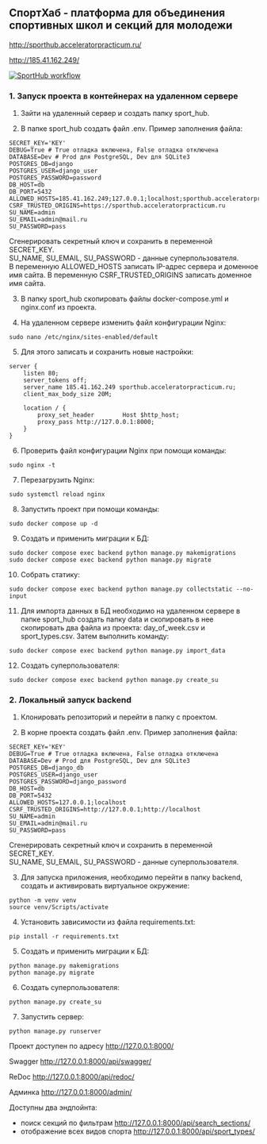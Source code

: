 ## СпортХаб - платформа для объединения спортивных школ и секций для молодежи

http://sporthub.acceleratorpracticum.ru/

http://185.41.162.249/

[![SportHub workflow](https://github.com/sports-schools-and-sections-for-young/backend/actions/workflows/main.yml/badge.svg)](https://github.com/sports-schools-and-sections-for-young/backend/actions/workflows/main.yml)

### 1. Запуск проекта в контейнерах на удаленном сервере

1. Зайти на удаленный сервер и создать папку sport_hub.

2. В папке sport_hub создать файл .env. Пример заполнения файла:
```
SECRET_KEY='KEY'
DEBUG=True # True отладка включена, False отладка отключена
DATABASE=Dev # Prod для PostgreSQL, Dev для SQLite3
POSTGRES_DB=django
POSTGRES_USER=django_user
POSTGRES_PASSWORD=password
DB_HOST=db
DB_PORT=5432
ALLOWED_HOSTS=185.41.162.249;127.0.0.1;localhost;sporthub.acceleratorpracticum.ru
CSRF_TRUSTED_ORIGINS=https://sporthub.acceleratorpracticum.ru
SU_NAME=admin
SU_EMAIL=admin@mail.ru
SU_PASSWORD=pass
```
Сгенерировать секретный ключ и сохранить в переменной SECRET_KEY.\
SU_NAME, SU_EMAIL, SU_PASSWORD - данные суперпользователя.\
В переменную ALLOWED_HOSTS записать IP-адрес сервера и доменное имя сайта.
В переменную CSRF_TRUSTED_ORIGINS записать доменное имя сайта.

3. В папку sport_hub скопировать файлы docker-compose.yml и nginx.conf из проекта.

4. На удаленном сервере изменить файл конфигурации Nginx:
```
sudo nano /etc/nginx/sites-enabled/default
```

5. Для этого записать и сохранить новые настройки:
```
server {
    listen 80;
    server_tokens off;
    server_name 185.41.162.249 sporthub.acceleratorpracticum.ru;
    client_max_body_size 20M;
    
    location / {
        proxy_set_header        Host $http_host;
        proxy_pass http://127.0.0.1:8000;
    }
}
```

6. Проверить файл конфигурации Nginx при помощи команды:
```
sudo nginx -t
```

7. Перезагрузить Nginx:
```
sudo systemctl reload nginx
```

8. Запустить проект при помощи команды:
```
sudo docker compose up -d
```

9. Создать и применить миграции к БД:
```
sudo docker compose exec backend python manage.py makemigrations
sudo docker compose exec backend python manage.py migrate
```

10. Собрать статику:
```
sudo docker compose exec backend python manage.py collectstatic --no-input
```

11. Для импорта данных в БД необходимо на удаленном сервере в папке sport_hub создать папку data и скопировать в нее скопировать два файла из проекта: day_of_week.csv и sport_types.csv. Затем выполнить команду:
```
sudo docker compose exec backend python manage.py import_data
```

12. Создать суперпользователя:
```
sudo docker compose exec backend python manage.py create_su
```

### 2. Локальный запуск backend

1. Клонировать репозиторий и перейти в папку с проектом.

2. В корне проекта создать файл .env. Пример заполнения файла:

```
SECRET_KEY='KEY'
DEBUG=True # True отладка включена, False отладка отключена
DATABASE=Dev # Prod для PostgreSQL, Dev для SQLite3
POSTGRES_DB=django_db
POSTGRES_USER=django_user
POSTGRES_PASSWORD=django_password
DB_HOST=db
DB_PORT=5432
ALLOWED_HOSTS=127.0.0.1;localhost
CSRF_TRUSTED_ORIGINS=http://127.0.0.1;http://localhost
SU_NAME=admin
SU_EMAIL=admin@mail.ru
SU_PASSWORD=pass
```
Сгенерировать секретный ключ и сохранить в переменной SECRET_KEY.\
SU_NAME, SU_EMAIL, SU_PASSWORD - данные суперпользователя.

3. Для запуска приложения, необходимо перейти в папку backend, создать и активировать виртуальное окружение:
```
python -m venv venv
source venv/Scripts/activate
```

4. Установить зависимости из файла requirements.txt:
```
pip install -r requirements.txt
```

5. Создать и применить миграции к БД:
```
python manage.py makemigrations
python manage.py migrate
```

6. Создать суперпользователя:
```
python manage.py create_su
```

7. Запустить сервер:
```
python manage.py runserver
```

Проект доступен по адресу http://127.0.0.1:8000/

Swagger http://127.0.0.1:8000/api/swagger/

ReDoc http://127.0.0.1:8000/api/redoc/

Админка http://127.0.0.1:8000/admin/

Доступны два эндпойнта:
- поиск секций по фильтрам http://127.0.0.1:8000/api/search_sections/
- отображение всех видов спорта http://127.0.0.1:8000/api/sport_types/
